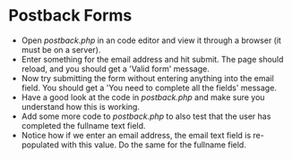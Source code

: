 # Postback Forms
* Open *postback.php* in an code editor and view it through a browser (it must be on a server).
* Enter something for the email address and hit submit. The page should reload, and you should get a 'Valid form' message.
* Now try submitting the form without entering anything into the email field. You should get a 'You need to complete all the fields' message.
* Have a good look at the code in *postback.php* and make sure you understand how this is working.  
* Add some more code to *postback.php* to also test that the user has completed the fullname text field. 
* Notice how if we enter an email address, the email text field is re-populated with this value. Do the same for the fullname field.
